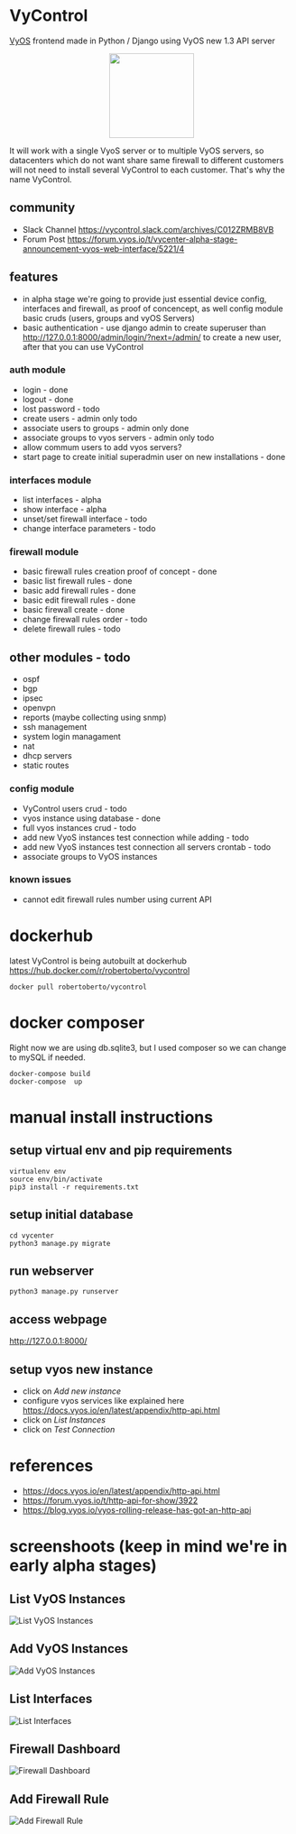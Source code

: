# VyControl
[VyOS](https://www.vyos.io/) frontend made in Python / Django using VyOS new 1.3 API server

<p align="center">
<img align="center" width="150" height="150" src="https://storage.googleapis.com/vycontrol/logos/logo_transparent.png">
</p>




It will work with a single VyoS server or to multiple VyOS servers, so datacenters which do not want share same firewall to different customers will not need to install several VyControl to each customer. That's why the name VyControl.

## community
* Slack Channel https://vycontrol.slack.com/archives/C012ZRMB8VB
* Forum Post https://forum.vyos.io/t/vycenter-alpha-stage-announcement-vyos-web-interface/5221/4

## features
* in alpha stage we're going to provide just essential device config, interfaces and firewall, as proof of concencept, as well config module basic cruds (users, groups and vyOS Servers)
* basic authentication - use django admin to create superuser than http://127.0.0.1:8000/admin/login/?next=/admin/ to create a new user, after that you can use VyControl

### auth module
* login - done
* logout - done
* lost password - todo
* create users - admin only todo
* associate users to groups - admin only done
* associate groups to vyos servers - admin only todo
* allow commum users to add vyos servers?
* start page to create initial superadmin user on new installations - done

### interfaces module
* list interfaces - alpha
* show interface - alpha
* unset/set firewall interface - todo
* change interface parameters - todo

### firewall module
* basic firewall rules creation proof of concept - done
* basic list firewall rules - done
* basic add firewall rules - done
* basic edit firewall rules - done
* basic firewall create - done
* change firewall rules order - todo
* delete firewall rules - todo

## other modules - todo
* ospf
* bgp
* ipsec
* openvpn
* reports (maybe collecting using snmp)
* ssh management 
* system login managament
* nat
* dhcp servers
* static routes

### config module
* VyControl users crud - todo
* vyos instance using database - done
* full vyos instances crud - todo
* add new VyoS instances test connection while adding - todo
* add new VyoS instances test connection all servers crontab - todo
* associate groups to VyOS instances

### known issues
* cannot edit firewall rules number using current API


# dockerhub
latest VyControl is being autobuilt at dockerhub https://hub.docker.com/r/robertoberto/vycontrol
```
docker pull robertoberto/vycontrol
```

# docker composer

Right now we are using db.sqlite3, but I used composer so we can change to mySQL if needed.

```
docker-compose build
docker-compose  up
```

# manual install instructions

## setup virtual env and pip requirements
```
virtualenv env
source env/bin/activate
pip3 install -r requirements.txt
```

## setup initial database
```
cd vycenter
python3 manage.py migrate
```

## run webserver
```
python3 manage.py runserver
```

## access webpage
http://127.0.0.1:8000/


## setup vyos new instance
* click on *Add new instance*
* configure vyos services like explained here https://docs.vyos.io/en/latest/appendix/http-api.html
* click on *List Instances*
* click on *Test Connection*

# references
* https://docs.vyos.io/en/latest/appendix/http-api.html
* https://forum.vyos.io/t/http-api-for-show/3922
* https://blog.vyos.io/vyos-rolling-release-has-got-an-http-api 

# screenshoots (keep in mind we're in early alpha stages)

## List VyOS Instances
![List VyOS Instances](https://storage.googleapis.com/imgvycenter/screenshoot-alfa1/list-instances.png)

## Add VyOS Instances
![Add VyOS Instances](https://storage.googleapis.com/imgvycenter/screenshoot-alfa1/add-instance.png)

## List Interfaces
![List Interfaces](https://storage.googleapis.com/vycontrol/screenshoots/vycontrol-interfaces.png)

## Firewall Dashboard
![Firewall Dashboard](https://storage.googleapis.com/imgvycenter/screenshoot-alfa1/firewall-dash.png)

## Add Firewall Rule
![Add Firewall Rule](https://storage.googleapis.com/imgvycenter/screenshoot-alfa1/firewall-rule.png)


